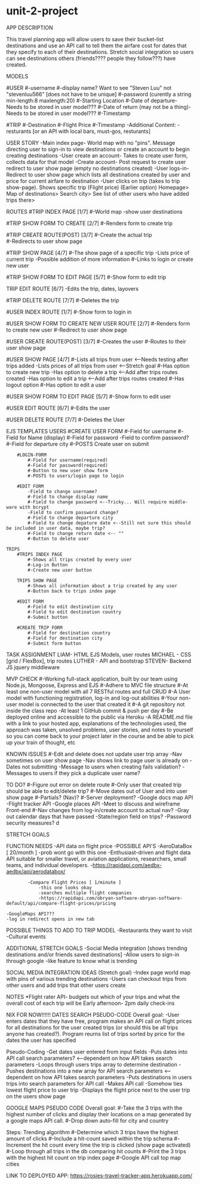 # unit-2-project
APP DESCRIPTION


This travel planning app will allow users to save their bucket-list destinations and use an API call to tell them the airfare cost for dates that they specify to each of their destinations. Stretch social integration so users can see destinations others (friends???? people they follow???) have created. 


MODELS

#USER
    #-username
    #-display name? Want to see "Steven Luu" not "stevenluu566" [does not have to be unique]
    #-password (curently a string min-length:8 maxlength:20) 
    #-Starting Location
    #-Date of departure- Needs to be stored in user model???
    #-Date of return (may not be a thing)- Needs to be stored in user model???
    #-Timestamp

#TRIP
    #-Destination
    #-Flight Price
    #-Timestamp
    -Additional Content:
    -resturants [or an API with local bars, must-gos, resturants]



USER STORY
    -Main index page- World map with no "pins". Message directing user to sign-in to view destinations or create an account to begin creating destinations
    -User create an account- Takes to create user form, collects data for that model
    -Create account- Post request to create user redirect to user show page (empty no destinations created)
    -User logs-in- Redirect to user show page which lists all destinations created by user and price for current airfare to destination
    -User clicks on trip (takes to trip show-page). Shows specific trip (Flight price)
    (Earlier option)
    Homepage> Map of destinations> Search city> See list of other users who have added trips there>


ROUTES
#TRIP INDEX PAGE [1/7]
    #-World map 
    -show user destinations

#TRIP SHOW FORM TO CREATE [2/7]
    #-Renders form to create trip

#TRIP CREATE ROUTE(POST) [3/7]
    #-Create the actual trip  
    #-Redirects to user show page  

#TRIP SHOW PAGE [4/7]
    #-The show page of a specific trip
    -Lists price of current trip
    -Possible addition of more information
    #-Links to login or create new user

#TRIP SHOW FORM TO EDIT PAGE [5/7]
    #-Show form to edit trip

TRIP EDIT ROUTE [6/7]
    -Edits the trip, dates, layovers

#TRIP DELETE ROUTE [7/7]
    #-Deletes the trip

#USER INDEX ROUTE [1/7]
    #-Show form to login in

#USER SHOW FORM TO CREATE NEW USER ROUTE [2/7]
    #-Renders form to create new user
    #-Redirect to user show page

#USER CREATE ROUTE(POST) [3/7]
    #-Creates the user
    #-Routes to their user show page

#USER SHOW PAGE [4/7]
    #-Lists all trips from user  <--Needs testing after trips added
    -Lists prices of all trips from user <--Stretch goal
    #-Has option to create new trip
    -Has option to delete a trip <--Add after trips routes created
    -Has option to edit a trip <--Add after trips routes created
    #-Has logout option
    #-Has option to edit a user

#USER SHOW FORM TO EDIT PAGE [5/7]
    #-Show form to edit user

#USER EDIT ROUTE [6/7]
    #-Edits the user

#USER DELETE ROUTE [7/7]
    #-Deletes the User

EJS TEMPLATES
    USERS
        #CREATE USER FORM
            #-Field for username
            #-Field for Name (display)
            #-Field for password
            -Field to confirm password?
            #-Field for departure city
            #-POSTS Create user on submit
        
        #LOGIN-FORM
            #-Field for username(required)
            #-Field for password(required)
            #-Button to new user show form
            #-POSTS to users/login page to login

        #EDIT FORM
            -Field to change username?
            #-Field to change display name
            #-Field to change password <--Tricky... Will require middle-ware with bcrypt
            -Field to confirm password change?
            #-Field to change departure city
            #-Field to change depature date <--Still not sure this should be included in user data, maybe trip?
            #-Field to change return date <-- ""
            #-Button to delete user
    
    TRIPS
        #TRIPS INDEX PAGE
            #-Shows all trips created by every user
            #-Log-in Button
            #-Create new user button
        
        TRIPS SHOW PAGE
            #-Shows all information about a trip created by any user
            #-Button back to trips index page
        
        #EDIT FORM
            #-Field to edit destination city
            #-Field to edit destination country
            #-Submit button
        
        #CREATE TRIP FORM
            #-Field for destination country
            #-Field for destination city
            #-Submit form button


TASK ASSIGNMENT
LIAM- HTML EJS Models, user routes
MICHAEL - CSS [grid / FlexBox], trip routes
LUTHER - API and bootstrap
STEVEN- Backend JS jquery middleware


MVP CHECK
    #-Working full-stack application, built by our team using Node.js, Mongoose, Express and EJS
    #-Adhere to MVC file structure
    #-At least one non-user model with all 7 RESTful routes and full CRUD
    #-A User model with functioning registration, log-in and log-out abilities
    #-Your non-user model is connected to the user that created it
    #-A git repository not inside the class repo
    -At least 1 GitHub commit & push per day
    #-Be deployed online and accessible to the public via Heroku
    -A README.md file with a link to your hosted app, explanations of the technologies used, the approach was taken, unsolved problems, user stories, and notes to yourself so you can come back to your project later in the course and be able to pick up your train of thought, etc


KNOWN ISSUES
    #-Edit and delete does not update user trip array
    -Nav sometimes on user show page
    -Nav shows link to page user is already on
    -Dates not submitting 
    -Message to users when creating fails validation?
    -Messages to users if they pick a duplicate user name?


TO DO?
    #-Figure out error on delete route
    #-Only user that created trip should be able to edit/delete trip?
    #-Move dates out of User and into user show page
    #-Partials? (Nav)?
    #-Server deployment?
    -Google docs map API
    -Flight tracker API
    -Google places API
    -Meet to discuss and wireframe Front-end
    #-Nav changes from log-in/create account to actual nav?
    -Gray out calendar days that have passed
    -State/region field on trips?
    -Password security measures?
d
  
    
STRETCH GOALS

FUNCTION NEEDS
    -API data on flight price
        -POSSIBLE API'S
            -AeroDataBox [ 20/month ]
                -prob wont go with this one
                -Enthusiast-driven and flight data API suitable for smaller travel, or aviation applications, researchers, small teams, and individual developers.
                -https://rapidapi.com/aedbx-aedbx/api/aerodatabox/

            -Compare Flight Prices [ 1/minute ]
                -this one looks okay 
                -searches multiple flight companies
                -https://rapidapi.com/obryan-software-obryan-software-default/api/compare-flight-prices/pricing

    -GoogleMaps API???
    -log in redirect opens in new tab


POSSIBLE THINGS TO ADD TO TRIP MODEL
    -Restaurants they want to visit
    -Cultural events


ADDITIONAL STRETCH GOALS
    -Social Media integration [shows trending destinations and/or friends saved destinations]
    -Allow users to sign-in through google
    -like feature to know what is trending


SOCIAL MEDIA INTEGRATION IDEAS (Stretch goal)
    -Index page world map with pins of various trending destinations
    -Users can checkout trips from other users and add trips that other users create



NOTES
*Flight rater API- budgets out which of your trips and what the overall cost of each trip will be
Early afternoon- 2pm daily check-ins




NIX FOR NOW!!!!!!
DATES SEARCH PSEUDO-CODE
Overall goal:
    -User enters dates that they have free, program makes an API call on flight prices for all destinations for the user created trips (or should this be all trips anyone has created?). Program reurns list of trips sorted by price for the dates the user has specified

Pseudo-Coding
    -Get dates user entered from input fields
    -Puts dates into API call search parameters?  <--dependent on how API takes search parameters
    -Loops through users trips array to determine destination
    -Pushes destinations into a new array for API search parameters <--dependent on how API takes search parameters
    -Puts destinations in users trips into search parameters for API call
    -Makes API call
    -Somehow ties lowest flight price to user trip
    -Displays the flight price next to the user trip on the users show page
    

GOOGLE MAPS PSEUDO CODE
Overall goal:
    #-Take the 3 trips with the highest number of clicks and display their locations on a map generated by a google maps API call.
    #-Drop down auto-fill for city and country

Steps:
    Trending algorithm
    #-Determine which 3 trips have the highest amount of clicks
        #-Include a hit-count saved within the trip schema
        #-Increment the hit count every time the trip is clicked (show page activated)
        #-Loop through all trips in the db comparing hit counts
        #-Print the 3 trips with the highest hit count on trip index page
    #-Google API call top map cities 




LINK TO DEPLOYED APP:
https://rosies-travel-tracker-app.herokuapp.com/

        



